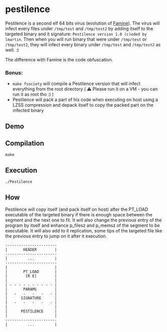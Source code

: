 # pestilence

Pestilence is a second elf 64 bits virus (evolution of [Famine](https://github.com/ska42/famine)). The virus will infect every files under `/tmp/test` and `/tmp/test2` by adding itself to the targeted binary and it signature: `Pestilence version 1.0 (c)oded by lmartin`. Then when you will run binary that were under `/tmp/test` or `/tmp/test2`, they will infect every binary under `/tmp/test` and `/tmp/test2` as well. :)

The difference with Famine is the code obfuscation.

### Bonus:
+ `make fsociety` will compile a Pestilence version that will infect everything from the root directory ( ⚠️  Please run it on a VM - you can run it as root tho :) )
+ Pestilence will pack a part of his code when executing on host using a LZSS compression and depack itself to copy the packed part on the infected binary

## Demo

## Compilation

```
make
```

## Execution

```
./Pestilence
```

## How

Pestilence will copy itself (and pack itself on host) after the PT_LOAD executable of the targeted binary if there is enough space between the segment and the next one to fit. It will also change the previous entry of the program by itself and enhance p_filesz and p_memsz of the segment to be executable. It will also add to it replication, some tips of the targeted file like the previous entry to jump on it after it execution.

```
-----------------------
|       HEADER        |
-----------------------
|         ...         |
-----------------------
|                     |
|       PT_LOAD       |
|        [R E]        |
|                     |
| - - - - - - - - - - |
|       PARAMS        |
|   -   -   -   -   - |
|      SIGNATURE      |
|   -   -   -   -   - |
|                     |
|      PESTILENCE     |
|                     |
-----------------------
|         ...         |
```
